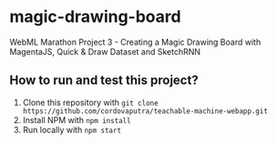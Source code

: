 # magic-drawing-board
WebML Marathon Project 3 - Creating a Magic Drawing Board with MagentaJS, Quick &amp; Draw Dataset and SketchRNN

## How to run and test this project?
1. Clone this repository with `git clone https://github.com/cordovaputra/teachable-machine-webapp.git`
2. Install NPM with `npm install`
3. Run locally with `npm start`
